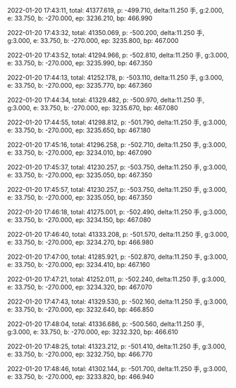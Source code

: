 2022-01-20 17:43:11, total: 41377.619, p: -499.710, delta:11.250 手, g:2.000, e: 33.750, b: -270.000, ep: 3236.210, bp: 466.990

2022-01-20 17:43:32, total: 41350.069, p: -500.200, delta:11.250 手, g:3.000, e: 33.750, b: -270.000, ep: 3235.800, bp: 467.000

2022-01-20 17:43:52, total: 41294.966, p: -502.810, delta:11.250 手, g:3.000, e: 33.750, b: -270.000, ep: 3235.990, bp: 467.350

2022-01-20 17:44:13, total: 41252.178, p: -503.110, delta:11.250 手, g:3.000, e: 33.750, b: -270.000, ep: 3235.770, bp: 467.360

2022-01-20 17:44:34, total: 41329.482, p: -500.970, delta:11.250 手, g:3.000, e: 33.750, b: -270.000, ep: 3235.670, bp: 467.080

2022-01-20 17:44:55, total: 41298.812, p: -501.790, delta:11.250 手, g:3.000, e: 33.750, b: -270.000, ep: 3235.650, bp: 467.180

2022-01-20 17:45:16, total: 41296.258, p: -502.710, delta:11.250 手, g:3.000, e: 33.750, b: -270.000, ep: 3234.010, bp: 467.090

2022-01-20 17:45:37, total: 41230.257, p: -503.750, delta:11.250 手, g:3.000, e: 33.750, b: -270.000, ep: 3235.050, bp: 467.350

2022-01-20 17:45:57, total: 41230.257, p: -503.750, delta:11.250 手, g:3.000, e: 33.750, b: -270.000, ep: 3235.050, bp: 467.350

2022-01-20 17:46:18, total: 41275.001, p: -502.490, delta:11.250 手, g:3.000, e: 33.750, b: -270.000, ep: 3234.150, bp: 467.080

2022-01-20 17:46:40, total: 41333.208, p: -501.570, delta:11.250 手, g:3.000, e: 33.750, b: -270.000, ep: 3234.270, bp: 466.980

2022-01-20 17:47:00, total: 41285.921, p: -502.870, delta:11.250 手, g:3.000, e: 33.750, b: -270.000, ep: 3234.410, bp: 467.160

2022-01-20 17:47:21, total: 41252.011, p: -502.240, delta:11.250 手, g:3.000, e: 33.750, b: -270.000, ep: 3234.320, bp: 467.070

2022-01-20 17:47:43, total: 41329.530, p: -502.160, delta:11.250 手, g:3.000, e: 33.750, b: -270.000, ep: 3232.640, bp: 466.850

2022-01-20 17:48:04, total: 41336.686, p: -500.560, delta:11.250 手, g:3.000, e: 33.750, b: -270.000, ep: 3232.320, bp: 466.610

2022-01-20 17:48:25, total: 41323.212, p: -501.410, delta:11.250 手, g:3.000, e: 33.750, b: -270.000, ep: 3232.750, bp: 466.770

2022-01-20 17:48:46, total: 41302.144, p: -501.700, delta:11.250 手, g:3.000, e: 33.750, b: -270.000, ep: 3233.820, bp: 466.940